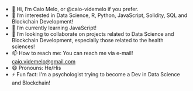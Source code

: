 - 👋 Hi, I’m Caio Melo, or @caio-videmelo if you prefer.
- 👀 I’m interested in Data Science, R, Python, JavaScript, Solidity, SQL and Blockchain Development!
- 🌱 I’m currently learning JavaScript!
- 💞️ I’m looking to collaborate on projects related to Data Science and Blockchain Development, especially those related to the health sciences!
- 📫 How to reach me: You can reach me via e-mail! caio.videmelo@gmail.com
- 😄 Pronouns: He/His
- ⚡ Fun fact: I'm a psychologist trying to become a Dev in Data Science and Blockchain!

<!---
caio-videmelo/caio-videmelo is a ✨ special ✨ repository because its `README.md` (this file) appears on your GitHub profile.
You can click the Preview link to take a look at your changes.
--->
